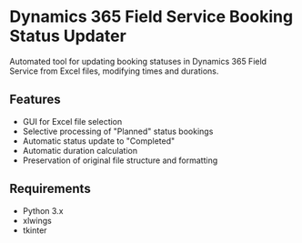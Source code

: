 # Dynamics 365 Field Service Booking Status Updater

Automated tool for updating booking statuses in Dynamics 365 Field Service from Excel files, modifying times and durations.

## Features

- GUI for Excel file selection
- Selective processing of "Planned" status bookings
- Automatic status update to "Completed"
- Automatic duration calculation
- Preservation of original file structure and formatting

## Requirements

- Python 3.x
- xlwings
- tkinter 
